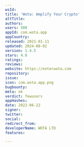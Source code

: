 ```yaml
---
wsId: 
title: 'Wota: Amplify Your Crypto'
altTitle: 
authors: 
users: 500
appId: com.wota.app
appCountry: 
released: 2021-01-11
updated: 2024-08-02
version: 1.4.5
stars: 4.8
ratings: 
reviews: 
website: https://enterwota.com
repository: 
issue: 
icon: com.wota.app.png
bugbounty: 
meta: ok
verdict: fewusers
appHashes: 
date: 2022-06-22
signer: 
twitter: 
social: 
redirect_from: 
developerName: WOTA LTD
features: 

---
```


